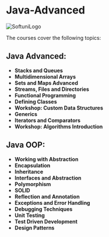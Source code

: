 # Java-Advanced

![SoftuniLogo](https://user-images.githubusercontent.com/110605865/183459408-9cc75814-de69-4b40-9ff4-edccdb15148a.png)


 The courses cover the following topics:                      
 
 ## Java Advanced:

- **Stacks and Queues**                             
- **Multidimensional Arrays**
- **Sets and Maps Advanced**
- **Streams, Files and Directories**
- **Functional Programming**
- **Defining Classes**
- **Workshop: Custom Data Structures**
- **Generics**
- **Iterators and Comparators**
- **Workshop: Algorithms Introduction**

## Java OOP:
- **Working with Abstraction**
- **Encapsulation**
- **Inheritance**
- **Interfaces and Abstraction**
- **Polymorphism**
- **SOLID**
- **Reflection and Annotation**
- **Exceptions and Error Handling**
- **Debugging Techniques**
- **Unit Testing**
- **Test Driven Development**
- **Design Patterns**

